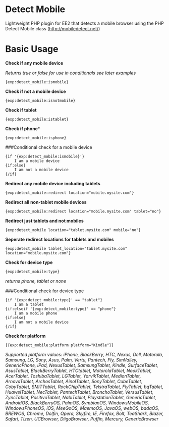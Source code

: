 Detect Mobile
=============

Lightweight PHP plugin for EE2 that detects a mobile browser using the PHP Detect Mobile class (http://mobiledetect.net/)

Basic Usage
=============

**Check if any mobile device**

*Returns true or false for use in conditionals see later examples*

```{exp:detect_mobile:ismobile}```
        
**Check if not a mobile device**

```{exp:detect_mobile:isnotmobile}```
        
**Check if tablet**

```{exp:detect_mobile:istablet}```
        
**Check if phone***

```{exp:detect_mobile:isphone}```
        
###Conditional check for a mobile device

    {if '{exp:detect_mobile:ismobile}'}
        I am a mobile device
    {if:else}        
        I am not a mobile device
    {/if}
        
**Redirect any mobile device including tablets**

```{exp:detect_mobile:redirect location="mobile.mysite.com"}```
        
**Redirect all non-tablet mobile devices**

```{exp:detect_mobile:redirect location="mobile.mysite.com" tablet="no"}```
        
**Redirect just tablets and not mobiles**

```{exp:detect_mobile location="tablet.mysite.com" mobile="no"}```
        
**Seperate redirect locations for tablets and mobiles**

```{exp:detect_mobile tablet_location="tablet.mysite.com" location="mobile.mysite.com"}```
        
**Check for device type**

```{exp:detect_mobile:type}```

*returns phone, tablet or none*

###Conditional check for device type

    {if '{exp:detect_mobile:type}' == "tablet"}	
        I am a tablet
    {if:elseif '{exp:detect_mobile:type}' == "phone"}	
        I am a mobile phone
    {if:else}
        I am not a mobile device
    {/if}

**Check for platform**

```{{exp:detect_mobile:platform platform="Kindle"}}```

*Supported platform values: iPhone, BlackBerry, HTC, Nexus, Dell, Motorola, Samsung, LG, Sony, Asus, Palm, Vertu, Pantech, Fly, SimValley, GenericPhone, iPad, NexusTablet, SamsungTablet, Kindle, SurfaceTablet, AsusTablet, BlackBerryTablet, HTCtablet, MotorolaTablet, NookTablet, AcerTablet, ToshibaTablet, LGTablet, YarvikTablet, MedionTablet, ArnovaTablet, ArchosTablet, AinolTablet, SonyTablet, CubeTablet, CobyTablet, SMiTTablet, RockChipTablet, TelstraTablet, FlyTablet, bqTablet, HuaweiTablet, NecTablet, PantechTablet, BronchoTablet, VersusTablet, ZyncTablet, PositivoTablet, NabiTablet, PlaystationTablet, GenericTablet, AndroidOS, BlackBerryOS, PalmOS, SymbianOS, WindowsMobileOS, WindowsPhoneOS, iOS, MeeGoOS, MaemoOS, JavaOS, webOS, badaOS, BREWOS, Chrome, Dolfin, Opera, Skyfire, IE, Firefox, Bolt, TeaShark, Blazer, Safari, Tizen, UCBrowser, DiigoBrowser, Puffin, Mercury, GenericBrowser*
